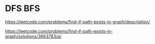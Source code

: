 # DFS BFS

https://leetcode.com/problems/find-if-path-exists-in-graph/description/

https://leetcode.com/problems/find-if-path-exists-in-graph/solutions/3663783/a/

